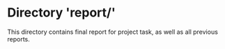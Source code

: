 # Directory 'report/'

This directory contains final report for project task, as well as all previous reports.
